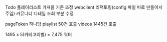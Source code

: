 Todo
플레이리스트 가져올 기준 조정
webclient 리팩토링(config 파일 따로 만들어서 주입)
커뮤니티 디테일 조회 부분 수정

pageToken 하나당
playlist 50건 호출
videos 1445건 호출

1495 x 5(카테고리별) = 7,475 쿼터